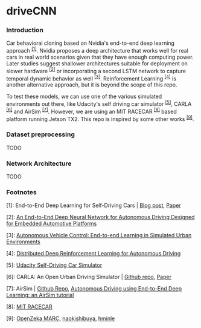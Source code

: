 # driveCNN
### Introduction
Car behavioral cloning based on Nvidia's end-to-end deep learning approach <sup>[\[1\]](#fn1)</sup>. Nvidia proposes a deep architecture that works well for real cars in real world scenarios given that they have enough computing power. Later studies suggest shallower architectures suitable for deployment on slower hardware <sup>[\[2\]](#fn2)</sup> or incorporating a second LSTM network to capture temporal dynamic behavior as well <sup>[\[3\]](#fn3)</sup>. Reinforcement Learning <sup>[\[4\]](#fn4)</sup> is another alternative approach, but it is beyond the scope of this repo.

To test these models, we can use one of the various simulated environments out there, like Udacity's self driving car simulator <sup>[\[5\]](#fn5)</sup>, CARLA <sup>[\[6\]](#fn6)</sup> and AirSim <sup>[\[7\]](#fn7)</sup>. However, we are using an MIT RACECAR <sup>[\[8\]](#fn8)</sup> based platform running Jetson TX2. This repo is inspired by some other works <sup>[\[9\]](#fn9)</sup>.

### Dataset preprocessing
TODO

### Network Architecture
TODO

### Footnotes
<a name="fn1">[1]</a>: End-to-End Deep Learning for Self-Driving Cars | [Blog post](https://devblogs.nvidia.com/deep-learning-self-driving-cars/), [Paper](https://arxiv.org/abs/1604.07316)

<a name="fn2">[2]</a>: [An End-to-End Deep Neural Network for Autonomous Driving Designed for Embedded Automotive Platforms](https://www.ncbi.nlm.nih.gov/pmc/articles/PMC6539483/)

<a name="fn3">[3]</a>: [Autonomous Vehicle Control: End-to-end Learning in Simulated Urban Environments](https://arxiv.org/abs/1905.06712)

<a name="fn4">[4]</a>: [Distributed Deep Reinforcement Learning for Autonomous Driving](https://github.com/microsoft/AutonomousDrivingCookbook/tree/master/DistributedRL)

<a name="fn5">[5]</a>: [Udacity Self-Driving Car Simulator](https://github.com/udacity/self-driving-car-sim)

<a name="fn6">[6]</a>: CARLA: An Open Urban Driving Simulator | [Github repo](https://github.com/carla-simulator/carla), [Paper](https://arxiv.org/abs/1711.03938/)

<a name="fn7">[7]</a>: AirSim | [Github Repo](https://github.com/Microsoft/AirSim), [Autonomous Driving using End-to-End Deep Learning: an AirSim tutorial](https://github.com/microsoft/AutonomousDrivingCookbook/tree/master/AirSimE2EDeepLearning)

<a name="fn8">[8]</a>: [MIT RACECAR](https://mit-racecar.github.io/)

<a name="fn9">[9]</a>: [OpenZeka MARC](https://github.com/openzeka/marc), [naokishibuya](https://github.com/naokishibuya/car-behavioral-cloning/), [hminle](https://github.com/hminle/car-behavioral-cloning-with-pytorch/)
